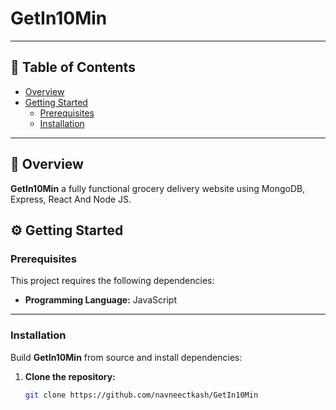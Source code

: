 ﻿# GetIn10Min

---

## 📑 Table of Contents

- [Overview](#overview)
- [Getting Started](#getting-started)
  - [Prerequisites](#prerequisites)
  - [Installation](#installation)

---

## 🧩 Overview

**GetIn10Min** a fully functional grocery delivery website using MongoDB, Express, React And Node JS.

## ⚙️ Getting Started

### Prerequisites

This project requires the following dependencies:

- **Programming Language:** JavaScript

---

### Installation

Build **GetIn10Min** from source and install dependencies:

1. **Clone the repository:**
   ```bash
   git clone https://github.com/navneectkash/GetIn10Min

